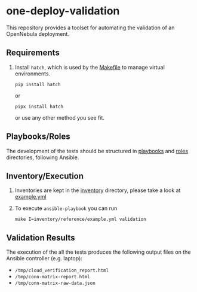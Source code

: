 [//]: # ( vim: set wrap : )

# one-deploy-validation

This repository provides a toolset for automating the validation of an OpenNebula deployment.

## Requirements

1. Install `hatch`, which is used by the [Makefile](./Makefile) to manage virtual environments.

   ```shell
   pip install hatch
   ```

   or

   ```shell
   pipx install hatch
   ```

   or use any other method you see fit.

## Playbooks/Roles

The development of the tests should be structured in [playbooks](./playbooks/) and [roles](./roles/) directories, following Ansible.

## Inventory/Execution

1. Inventories are kept in the [inventory](./inventory/) directory, please take a look at [example.yml](./inventory/reference/example.yml)

1. To execute `ansible-playbook` you can run

   ```shell
   make I=inventory/reference/example.yml validation
   ```

## Validation Results

The execution of the all the tests produces the following output files on the Ansible controller (e.g. laptop):

- `/tmp/cloud_verification_report.html`
- `/tmp/conn-matrix-report.html`
- `/tmp/conn-matrix-raw-data.json`
